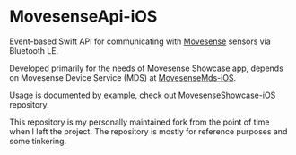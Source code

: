 # MovesenseApi-iOS

Event-based Swift API for communicating with [Movesense](https://www.movesense.com) sensors via Bluetooth LE.

Developed primarily for the needs of Movesense Showcase app, depends on Movesense Device Service (MDS) at [MovesenseMds-iOS](https://github.com/mikkojeronen/MovesenseMds-iOS).

Usage is documented by example, check out [MovesenseShowcase-iOS](https://github.com/mikkojeronen/MovesenseShowcase-iOS) repository.

This repository is my personally maintained fork from the point of time when I left the project. The repository is mostly for reference purposes and some tinkering.